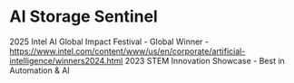 # AI Storage Sentinel

2025 Intel AI Global Impact Festival - Global Winner - https://www.intel.com/content/www/us/en/corporate/artificial-intelligence/winners2024.html
2023 STEM Innovation Showcase - Best in Automation & AI
